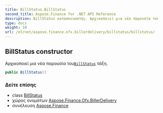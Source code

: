 ```yaml
---
title: BillStatus.BillStatus
second_title: Aspose.Finance for .NET API Reference
description: BillStatus κατασκευαστής. Αρχικοποιεί μια νέα παρουσία τουBillStatus τάξη.
type: docs
weight: 10
url: /el/net/aspose.finance.ofx.billerdelivery/billstatus/billstatus/
---
```

## BillStatus constructor

Αρχικοποιεί μια νέα παρουσία του[`BillStatus`](../) τάξη.

```csharp
public BillStatus()
```

### Δείτε επίσης

* class [BillStatus](../)
* χώρος ονομάτων [Aspose.Finance.Ofx.BillerDelivery](../../billstatus/)
* συνέλευση [Aspose.Finance](../../../)


